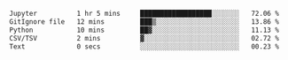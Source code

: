 <!--START_SECTION:waka-->

```txt
Jupyter          1 hr 5 mins     ██████████████████░░░░░░░   72.06 %
GitIgnore file   12 mins         ███▒░░░░░░░░░░░░░░░░░░░░░   13.86 %
Python           10 mins         ██▓░░░░░░░░░░░░░░░░░░░░░░   11.13 %
CSV/TSV          2 mins          ▓░░░░░░░░░░░░░░░░░░░░░░░░   02.72 %
Text             0 secs          ░░░░░░░░░░░░░░░░░░░░░░░░░   00.23 %
```

<!--END_SECTION:waka-->
